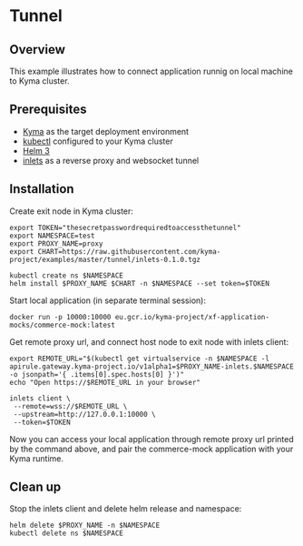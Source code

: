 # Tunnel

## Overview

This example illustrates how to connect application runnig on local machine to Kyma cluster.

## Prerequisites

- [Kyma](https://kyma-project.io/docs/) as the target deployment environment
- [kubectl](https://kubernetes.io/docs/tasks/tools/install-kubectl/) configured to your Kyma cluster
- [Helm 3](https://helm.sh/docs/intro/install/) 
- [inlets](https://github.com/inlets/inlets#install-the-cli) as a reverse proxy and websocket tunnel


## Installation

Create exit node in Kyma cluster:
```
export TOKEN="thesecretpasswordrequiredtoaccessthetunnel" 
export NAMESPACE=test
export PROXY_NAME=proxy
export CHART=https://raw.githubusercontent.com/kyma-project/examples/master/tunnel/inlets-0.1.0.tgz

kubectl create ns $NAMESPACE
helm install $PROXY_NAME $CHART -n $NAMESPACE --set token=$TOKEN
```

Start local application (in separate terminal session):
```
docker run -p 10000:10000 eu.gcr.io/kyma-project/xf-application-mocks/commerce-mock:latest
```

Get remote proxy url, and connect host node to exit node with inlets client:
```
export REMOTE_URL="$(kubectl get virtualservice -n $NAMESPACE -l apirule.gateway.kyma-project.io/v1alpha1=$PROXY_NAME-inlets.$NAMESPACE -o jsonpath='{ .items[0].spec.hosts[0] }')"
echo "Open https://$REMOTE_URL in your browser"

inlets client \
 --remote=wss://$REMOTE_URL \
 --upstream=http://127.0.0.1:10000 \
 --token=$TOKEN
```

Now you can access your local application through remote proxy url printed by the command above, and pair the commerce-mock application with your Kyma runtime.

## Clean up

Stop the inlets client and delete helm release and namespace:
```
helm delete $PROXY_NAME -n $NAMESPACE
kubectl delete ns $NAMESPACE
```